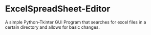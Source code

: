 # ExcelSpreadSheet-Editor
A simple Python-Tkinter GUI Program that searches for excel files in a certain directory and allows for basic changes.
